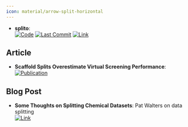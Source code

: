 ```yaml
---
icon: material/arrow-split-horizontal
---
```


- **splito**:   
		[![Code](https://img.shields.io/github/stars/datamol-io/splito?style=for-the-badge&logo=github)](https://github.com/datamol-io/splito) [![Last Commit](https://img.shields.io/github/last-commit/datamol-io/splito?style=for-the-badge&logo=github)](https://github.com/datamol-io/splito) [![Link](https://img.shields.io/badge/Link-online-brightgreen?style=for-the-badge&logo=cachet&logoColor=65FF8F)](https://splito-docs.datamol.io/stable/tutorials/The_Basics.html) 

## **Article**
- **Scaffold Splits Overestimate Virtual Screening Performance**:   
	[![Publication](https://img.shields.io/badge/Publication-Citations:N/A-blue?style=for-the-badge&logo=arxiv)](https://arxiv.org/abs/2406.00873) 

## **Blog Post**
- **Some Thoughts on Splitting Chemical Datasets**: Pat Walters on data splitting  
	[![Link](https://img.shields.io/badge/Link-online-brightgreen?style=for-the-badge&logo=cachet&logoColor=65FF8F)](https://practicalcheminformatics.blogspot.com/2024/11/some-thoughts-on-splitting-chemical.html) 
